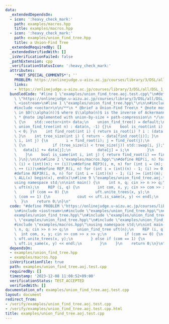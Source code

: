 ```yaml
---
data:
  _extendedDependsOn:
  - icon: ':heavy_check_mark:'
    path: examples/macros.hpp
    title: examples/macros.hpp
  - icon: ':heavy_check_mark:'
    path: examples/union_find_tree.hpp
    title: a Union-Find Tree
  _extendedRequiredBy: []
  _extendedVerifiedWith: []
  _isVerificationFailed: false
  _pathExtension: cpp
  _verificationStatusIcon: ':heavy_check_mark:'
  attributes:
    '*NOT_SPECIAL_COMMENTS*': ''
    PROBLEM: https://onlinejudge.u-aizu.ac.jp/courses/library/3/DSL/all/DSL_1_A
    links:
    - https://onlinejudge.u-aizu.ac.jp/courses/library/3/DSL/all/DSL_1_A
  bundledCode: "#line 1 \"examples/union_find_tree.aoj.test.cpp\"\n#define PROBLEM\
    \ \"https://onlinejudge.u-aizu.ac.jp/courses/library/3/DSL/all/DSL_1_A\"\n#include\
    \ <iostream>\n#line 1 \"examples/union_find_tree.hpp\"\n\n\n#include <algorithm>\n\
    #include <vector>\n\n/**\n * @brief a Union-Find Tree\n * @note most operations\
    \ in $O(\\alpha(n))$ where $\\alpha(n)$ is the inverse of Ackermann function\n\
    \ * @note implemented with union-by-size + path-compression\n */\nstruct union_find_tree\
    \ {\n    std::vector<int> data;\n    union_find_tree() = default;\n    explicit\
    \ union_find_tree(int n) : data(n, -1) {}\n    bool is_root(int i) { return data[i]\
    \ < 0; }\n    int find_root(int i) { return is_root(i) ? i : (data[i] = find_root(data[i]));\
    \ }\n    int tree_size(int i) { return - data[find_root(i)]; }\n    int unite_trees(int\
    \ i, int j) {\n        i = find_root(i); j = find_root(j);\n        if (i != j)\
    \ {\n            if (tree_size(i) < tree_size(j)) std::swap(i, j);\n         \
    \   data[i] += data[j];\n            data[j] = i;\n        }\n        return i;\n\
    \    }\n    bool is_same(int i, int j) { return find_root(i) == find_root(j);\
    \ }\n};\n\n\n#line 2 \"examples/macros.hpp\"\n#define REP(i, n) for (int i = 0;\
    \ (i) < (int)(n); ++ (i))\n#define REP3(i, m, n) for (int i = (m); (i) < (int)(n);\
    \ ++ (i))\n#define REP_R(i, n) for (int i = (int)(n) - 1; (i) >= 0; -- (i))\n\
    #define REP3R(i, m, n) for (int i = (int)(n) - 1; (i) >= (int)(m); -- (i))\n#define\
    \ ALL(x) begin(x), end(x)\n#line 9 \"examples/union_find_tree.aoj.test.cpp\"\n\
    using namespace std;\n\nint main() {\n    int n, q; cin >> n >> q;\n    union_find_tree\
    \ uft(n);\n    REP (i, q) {\n        int com, x, y; cin >> com >> x >> y;\n  \
    \      if (com == 0) {\n            uft.unite_trees(x, y);\n        } else if\
    \ (com == 1) {\n            cout << uft.is_same(x, y) << endl;\n        }\n  \
    \  }\n    return 0;\n}\n"
  code: "#define PROBLEM \"https://onlinejudge.u-aizu.ac.jp/courses/library/3/DSL/all/DSL_1_A\"\
    \n#include <iostream>\n#include \"examples/union_find_tree.hpp\"\n#include \"\
    examples/union_find_tree.hpp\"\n#include \"examples/union_find_tree.hpp\"\n#include\
    \ \"examples/union_find_tree.hpp\"\n#include \"examples/union_find_tree.hpp\"\n\
    #include \"examples/macros.hpp\"\nusing namespace std;\n\nint main() {\n    int\
    \ n, q; cin >> n >> q;\n    union_find_tree uft(n);\n    REP (i, q) {\n      \
    \  int com, x, y; cin >> com >> x >> y;\n        if (com == 0) {\n           \
    \ uft.unite_trees(x, y);\n        } else if (com == 1) {\n            cout <<\
    \ uft.is_same(x, y) << endl;\n        }\n    }\n    return 0;\n}\n"
  dependsOn:
  - examples/union_find_tree.hpp
  - examples/macros.hpp
  isVerificationFile: true
  path: examples/union_find_tree.aoj.test.cpp
  requiredBy: []
  timestamp: '2023-12-08 11:08:52+09:00'
  verificationStatus: TEST_ACCEPTED
  verifiedWith: []
documentation_of: examples/union_find_tree.aoj.test.cpp
layout: document
redirect_from:
- /verify/examples/union_find_tree.aoj.test.cpp
- /verify/examples/union_find_tree.aoj.test.cpp.html
title: examples/union_find_tree.aoj.test.cpp
---
```

